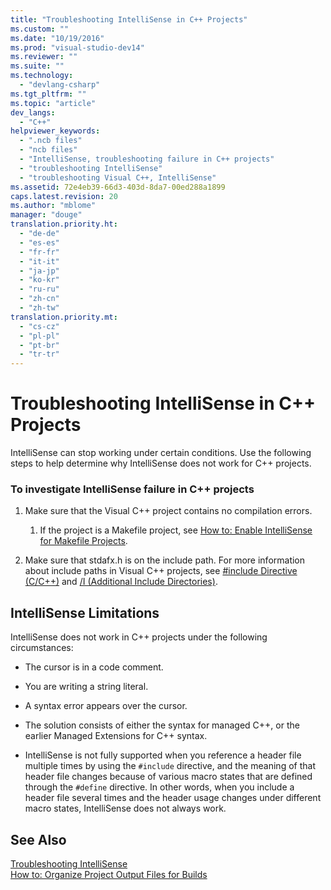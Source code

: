 ```yaml
---
title: "Troubleshooting IntelliSense in C++ Projects"
ms.custom: ""
ms.date: "10/19/2016"
ms.prod: "visual-studio-dev14"
ms.reviewer: ""
ms.suite: ""
ms.technology: 
  - "devlang-csharp"
ms.tgt_pltfrm: ""
ms.topic: "article"
dev_langs: 
  - "C++"
helpviewer_keywords: 
  - ".ncb files"
  - "ncb files"
  - "IntelliSense, troubleshooting failure in C++ projects"
  - "troubleshooting IntelliSense"
  - "troubleshooting Visual C++, IntelliSense"
ms.assetid: 72e4eb39-66d3-403d-8da7-00ed288a1899
caps.latest.revision: 20
ms.author: "mblome"
manager: "douge"
translation.priority.ht: 
  - "de-de"
  - "es-es"
  - "fr-fr"
  - "it-it"
  - "ja-jp"
  - "ko-kr"
  - "ru-ru"
  - "zh-cn"
  - "zh-tw"
translation.priority.mt: 
  - "cs-cz"
  - "pl-pl"
  - "pt-br"
  - "tr-tr"
---
```

# Troubleshooting IntelliSense in C++ Projects
IntelliSense can stop working under certain conditions. Use the following steps to help determine why IntelliSense does not work for C++ projects.  
  
### To investigate IntelliSense failure in C++ projects  
  
1.  Make sure that the Visual C++ project contains no compilation errors.  
  
    1.  If the project is a Makefile project, see [How to: Enable IntelliSense for Makefile Projects](../Topic/How%20to:%20Enable%20IntelliSense%20for%20Makefile%20Projects.md).  
  
2.  Make sure that stdafx.h is on the include path. For more information about include paths in Visual C++ projects, see [#include Directive (C/C++)](../Topic/%23include%20Directive%20\(C-C++\).md) and [/I (Additional Include Directories)](../Topic/-I%20\(Additional%20Include%20Directories\).md).  
  
## IntelliSense Limitations  
 IntelliSense does not work in C++ projects under the following circumstances:  
  
-   The cursor is in a code comment.  
  
-   You are writing a string literal.  
  
-   A syntax error appears over the cursor.  
  
-   The solution consists of either the syntax for managed C++, or the earlier Managed Extensions for C++ syntax.  
  
-   IntelliSense is not fully supported when you reference a header file multiple times by using the `#include` directive, and the meaning of that header file changes because of various macro states that are defined through the `#define` directive. In other words, when you include a header file several times and the header usage changes under different macro states, IntelliSense does not always work.  
  
## See Also  
 [Troubleshooting IntelliSense](http://msdn.microsoft.com/en-us/c1b3adb9-0d48-4770-a51e-392ed818c484)   
 [How to: Organize Project Output Files for Builds](../Topic/How%20to:%20Organize%20Project%20Output%20Files%20for%20Builds.md)